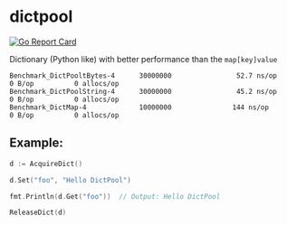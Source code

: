 dictpool
========

[![Go Report Card](https://goreportcard.com/badge/github.com/savsgio/dictpool)](https://goreportcard.com/report/github.com/savsgio/dictpool)

Dictionary (Python like) with better performance than the `map[key]value`

```
Benchmark_DictPooltBytes-4      30000000                52.7 ns/op             0 B/op          0 allocs/op
Benchmark_DictPoolString-4      30000000                45.2 ns/op             0 B/op          0 allocs/op
Benchmark_DictMap-4             10000000               144 ns/op               0 B/op          0 allocs/op
```

## Example:
```go
d := AcquireDict()

d.Set("foo", "Hello DictPool")

fmt.Println(d.Get("foo"))  // Output: Hello DictPool

ReleaseDict(d)
```
